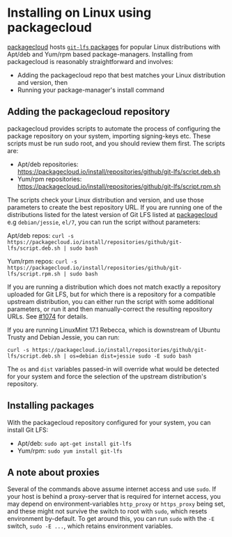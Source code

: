 # Installing on Linux using packagecloud

[packagecloud](https://packagecloud.io) hosts [`git-lfs` packages](https://packagecloud.io/github/git-lfs) for popular Linux distributions with Apt/deb and Yum/rpm based package-managers.  Installing from packagecloud is reasonably straightforward and involves:

* Adding the packagecloud repo that best matches your Linux distribution and version, then
* Running your package-manager's install command

## Adding the packagecloud repository

packagecloud provides scripts to automate the process of configuring the package repository on your system, importing signing-keys etc.  These scripts must be run sudo root, and you should review them first.  The scripts are:

* Apt/deb repositories: https://packagecloud.io/install/repositories/github/git-lfs/script.deb.sh
* Yum/rpm repositories: https://packagecloud.io/install/repositories/github/git-lfs/script.rpm.sh

The scripts check your Linux distribution and version, and use those parameters to create the best repository URL.  If you are running one of the distributions listed for the latest version of Git LFS listed at [packagecloud](https://packagecloud.io/github/git-lfs) e.g `debian/jessie`, `el/7`, you can run the script without parameters:

Apt/deb repos:
`curl -s https://packagecloud.io/install/repositories/github/git-lfs/script.deb.sh | sudo bash`

Yum/rpm repos:
`curl -s https://packagecloud.io/install/repositories/github/git-lfs/script.rpm.sh | sudo bash`

If you are running a distribution which does not match exactly a repository uploaded for Git LFS, but for which there is a repository for a compatible upstream distribution, you can either run the script with some additional parameters, or run it and then manually-correct the resulting repository URLs.  See [#1074](https://github.com/git-lfs/git-lfs/issues/1074) for details.

If you are running LinuxMint 17.1 Rebecca, which is downstream of Ubuntu Trusty and Debian Jessie, you can run:

`curl -s https://packagecloud.io/install/repositories/github/git-lfs/script.deb.sh | os=debian dist=jessie sudo -E sudo bash`

The `os` and `dist` variables passed-in will override what would be detected for your system and force the selection of the upstream distribution's repository.

## Installing packages

With the packagecloud repository configured for your system, you can install Git LFS:

* Apt/deb: `sudo apt-get install git-lfs`
* Yum/rpm: `sudo yum install git-lfs`

## A note about proxies

Several of the commands above assume internet access and use `sudo`. If your host is behind a proxy-server that is required for internet access, you may depend on environment-variables `http_proxy` or `https_proxy` being set, and these might not survive the switch to root with `sudo`, which resets environment by-default.  To get around this, you can run `sudo` with the `-E` switch, `sudo -E ...`, which retains environment variables.
